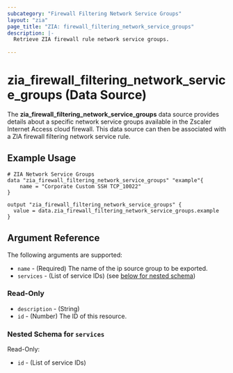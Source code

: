 ```yaml
---
subcategory: "Firewall Filtering Network Service Groups"
layout: "zia"
page_title: "ZIA: firewall_filtering_network_service_groups"
description: |-
  Retrieve ZIA firewall rule network service groups.
  
---
```


# zia_firewall_filtering_network_service_groups (Data Source)

The **zia_firewall_filtering_network_service_groups** data source provides details about a specific network service groups available in the Zscaler Internet Access cloud firewall. This data source can then be associated with a ZIA firewall filtering network service rule.

## Example Usage

```hcl
# ZIA Network Service Groups
data "zia_firewall_filtering_network_service_groups" "example"{
    name = "Corporate Custom SSH TCP_10022"
}

output "zia_firewall_filtering_network_service_groups" {
  value = data.zia_firewall_filtering_network_service_groups.example
}
```

## Argument Reference

The following arguments are supported:

* `name` - (Required) The name of the ip source group to be exported.
* `services` - (List of service IDs) (see [below for nested schema](#nestedatt--services))

### Read-Only

* `description` - (String)
* `id` - (Number) The ID of this resource.

<a id="nestedatt--services"></a>

### Nested Schema for `services`

Read-Only:

* `id` - (List of service IDs)
